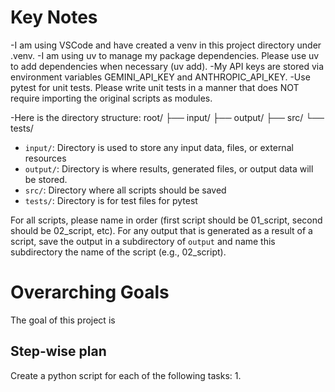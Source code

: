 # Key Notes
-I am using VSCode and have created a venv in this project directory under .venv.
-I am using uv to manage my package dependencies. Please use uv to add dependencies when necessary (uv add).
-My API keys are stored via environment variables GEMINI_API_KEY and ANTHROPIC_API_KEY.
-Use pytest for unit tests. Please write unit tests in a manner that does NOT require importing the original scripts as modules.

-Here is the directory structure:
root/
├── input/
├── output/
├── src/
└── tests/

* `input/`: Directory is used to store any input data, files, or external resources
* `output/`: Directory is where results, generated files, or output data will be stored.
* `src/`: Directory where all scripts should be saved
* `tests/`: Directory is for test files for pytest

For all scripts, please name in order (first script should be 01_script, second should be 02_script, etc).
For any output that is generated as a result of a script, save the output in a subdirectory of `output` and name this subdirectory the name of the script (e.g., 02_script).

# Overarching Goals
The goal of this project is 

## Step-wise plan
Create a python script for each of the following tasks:
1.

